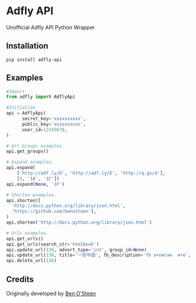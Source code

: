 # Adfly API

Unofficial Adfly API Python Wrapper

## Installation

`pip install adfly-api`

## Examples
```python
#Import
from adfly import AdflyApi

#Initialize
api = AdflyApi(
      secret_key='xxxxxxxxxx',
      public_key='xxxxxxxxxx',
      user_id=12345678,
)

# Url Groups examples.
api.get_groups()

# Expand examples.
api.expand(
    ['http://adf.ly/D', 'http://adf.ly/E', 'http://q.gs/4'],
    [3, '1A', '1C'])
api.expand(None, '1F')

# Shorten examples.
api.shorten([
  'http://docs.python.org/library/json.html',
  'https://github.com/benosteen'],
)
api.shorten('http://docs.python.org/library/json.html')

# Urls examples.
api.get_urls()
api.get_urls(search_str='htmlbook')
api.update_url(136, advert_type='int', group_id=None)
api.update_url(136, title='一些中国', fb_description='fb о+писан  и+е', fb_image='123')
api.delete_url(136)
```

## Credits
Originally developed by [Ben O'Steen](https://github.com/benosteen)
